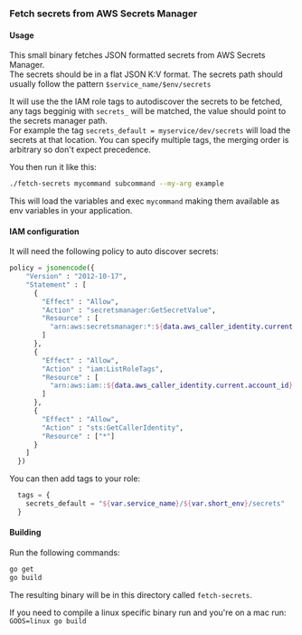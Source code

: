 ### Fetch secrets from AWS Secrets Manager

#### Usage

This small binary fetches JSON formatted secrets from AWS Secrets Manager.  
The secrets should be in a flat JSON K:V format. 
The secrets path should usually follow the pattern `$service_name/$env/secrets`  


It will use the the IAM role tags to autodiscover the secrets to be fetched, 
any tags begginig with `secrets_` will be matched, the value should point to the secrets manager path.  
For example the tag `secrets_default = myservice/dev/secrets` will load the secrets at that location. You can specify multiple tags, the merging order is arbitrary so don't expect precedence.


You then run it like this:  
```sh
./fetch-secrets mycommand subcommand --my-arg example
```
This will load the variables and exec `mycommand` making them available as env variables in your application.

#### IAM configuration
It will need the following policy to auto discover secrets:  
```terraform
policy = jsonencode({
    "Version" : "2012-10-17",
    "Statement" : [
      {
        "Effect" : "Allow",
        "Action" : "secretsmanager:GetSecretValue",
        "Resource" : [
          "arn:aws:secretsmanager:*:${data.aws_caller_identity.current.account_id}:secret:${var.service_name}/${var.short_env}/*"
        ]
      },
      {
        "Effect" : "Allow",
        "Action" : "iam:ListRoleTags",
        "Resource" : [
          "arn:aws:iam::${data.aws_caller_identity.current.account_id}:role/${local.role_name}"
        ]
      },
      {
        "Effect" : "Allow",
        "Action" : "sts:GetCallerIdentity",
        "Resource" : ["*"]
      }
    ]
  })

```

You can then add tags to your role:  
```terraform
  tags = {
    secrets_default = "${var.service_name}/${var.short_env}/secrets"
  }
```


#### Building

Run the following commands:  
```sh
go get
go build
````

The resulting binary will be in this directory called `fetch-secrets`.

If you need to compile a linux specific binary run and you're on a mac run:  
`GOOS=linux go build`
